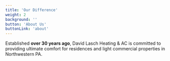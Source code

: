 ```yaml
---
title: 'Our Difference'
weight: 2
background: ''
button: 'About Us'
buttonLink: 'about'
---
```


Established **over 30 years ago**, David Lasch Heating & AC is committed to providing ultimate comfort for residences and light commercial properties in Northwestern PA.
